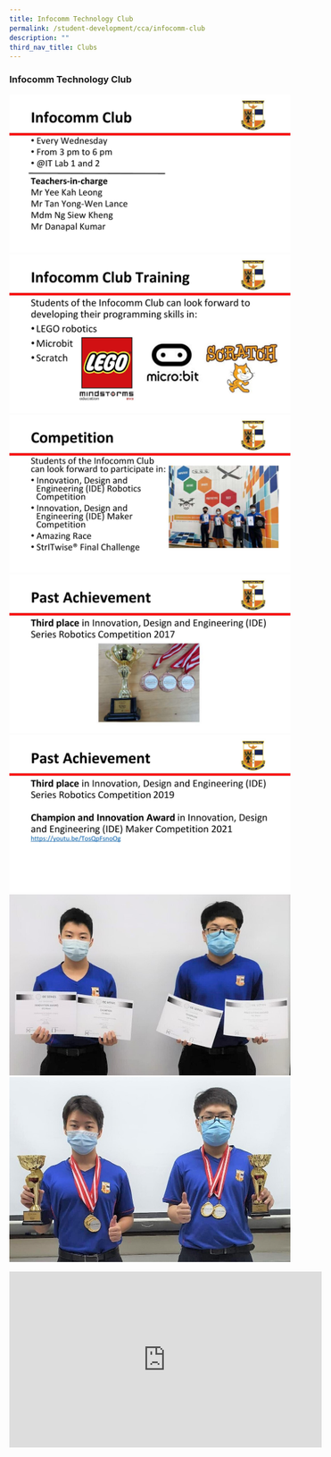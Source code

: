 ```yaml
---
title: Infocomm Technology Club
permalink: /student-development/cca/infocomm-club
description: ""
third_nav_title: Clubs
---
```

### Infocomm Technology Club

![](/images/Infocomm%20Club-pic%201.jpg)
![](/images/Infocomm%20Club-pic%202.jpg)
![](/images/Infocomm%20Club-pic%203.jpg)
![](/images/Infocomm%20Club-pic%204.jpg)
![](/images/Infocomm%20Club-pic%205.jpg)
![](/images/infocomm%20pic%206.jpg)
![](/images/infocomm%20pic%207.jpg)

<iframe width="560" height="315" src="https://www.youtube.com/embed/TosQpFsnoOg" title="YouTube video player" frameborder="0" allow="accelerometer; autoplay; clipboard-write; encrypted-media; gyroscope; picture-in-picture" allowfullscreen></iframe>